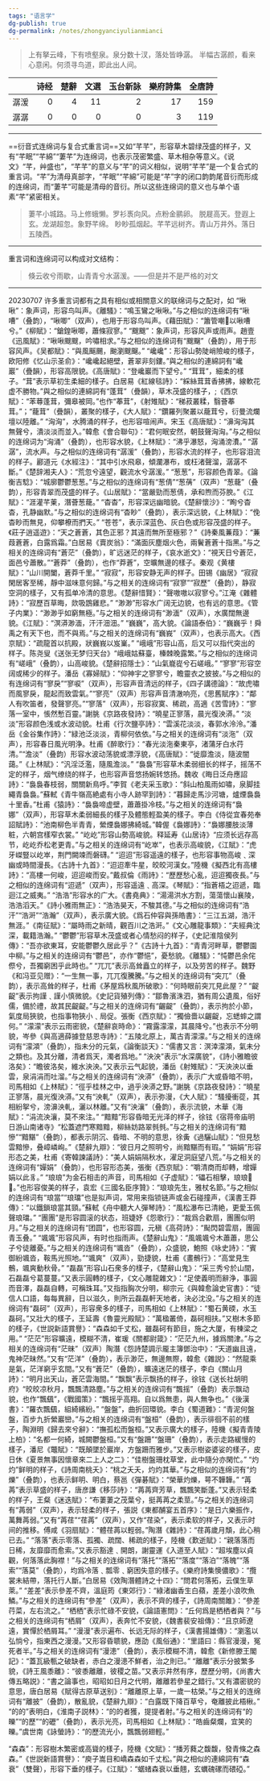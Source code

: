 ```yaml
---
tags: "语言学"
dg-publish: true
dg-permalink: /notes/zhongyanciyulianmianci
---
```

> 上有拏云峰，下有喷壑泉。泉分数十汊，落处皆峥潺。
> 半幅古潺颜，看来心意闲。何须寻鸟道，即此出人间。


|      |   诗经 |   楚辭 |   文選 |   玉台新詠 |   樂府詩集 |   全唐詩 |
|:-----|-------:|-------:|-------:|-----------:|-----------:|---------:|
| 潺湲 |      0 |      4 |     11 |          2 |         17 |      159 |
| 潺潺 |      0 |      0 |      0 |          0 |          3 |      119 |

---

==衍音式连绵词与复合式重言词==又如“芊芊”，形容草木碧绿茂盛的样子，又有“芊眠”“芊綿”“萋芊”为连绵词，也表示茂密繁盛、草木相杂等意义。《说文》“芊，艸盛也”，“芊芊”的意义与“芊”的词义相似，说明“芊芊”是一个复合式的重言词。“芊”为清母真部字，“芊眠”“芊綿”可能是“芊”字的闭口韵韵尾音衍而形成的连绵词，而“萋芊”可能是清母的音衍。所以这些连绵词的意义也与单个语素“芊”紧密相关。
>萋芊小城路。马上修蛾懒。罗衫褭向风。点粉金鹂卵。
>脱屣高天。登遐上玄。龙湖超忽。象野芊绵。
>眇眇孤烟起。芊芊远树齐。青山万井外。落日五陵西。

---

重言词和连绵词可以构成对文结构：
>倏云收兮雨歇，山青青兮水潺湲。——但是并不是严格的对文


---

20230707
许多重言词都有之具有相似或相關意义的联绵词与之配对，如
“啾啾”：象声词，形容鸟叫声。《離騷》：“鳴玉鸞之啾啾。”与之相似的连绵词有“啾嘈”（叠韵），“啾唧”（双声），也用于形容鸟叫声。《藉田賦》：“簫管嘲𠹗以啾嘈兮。”《柳賦》：“鎗鍠啾唧，蕭條寂寥。”
“颼颼”：象声词，形容风声或雨声。趙壹《迅風賦》：“啾啾颼颼，吟嘯相求。”与之相似的连绵词有“颼飀”（叠韵），用于形容风声。《吴都賦》：“與風䬙颺，䬀瀏颼飀。”
“巉巉”：形容山勢陡峭險峻的樣子，欧阳修《忆山示圣俞》：“巉巉起絕壁，蒼翠非刻鏤。”與之相似的連綿詞有“巉巖”（疊韻），形容高限貌。《高唐賦》：“登巉巖而下望兮。”
“茸茸”，細柔的樣子。“茸”表示草初生柔細的樣子。白居易《紅線毯詩》：“綵絲茸茸香拂拂，線軟花虚不勝物。”與之相似的連綿詞有“蓬茸”（疊韻），草木茂盛的樣子，;《西京賦》：“苯䔿蓬茸，彌皋被岡。”也作“菶茸”，《射雉賦》：“稊菽叢糅，翳薈菶茸。”；“蘢茸”（疊韻），叢聚的樣子，《大人賦》：“鑽羅列聚叢以蘢茸兮，衍曼流爛壇以陸離。”
“洶洶”，水腾涌的样子，也形容喧闹声。宋玉《高唐賦》：“濞洶洶其無聲兮，潰淡淡而並入。”韓愈《會合聯句》：“君何眠安然，朝鼓聲洶洶。”与之相似的连绵词为“洶涌”（叠韵），也形容水貌，《上林賦》：“沸乎瀑怒，洶涌滂㵒。”
“潺潺”，流水声。与之相似的连绵词有“潺湲”（叠韵），形容水流的样子，也形容泪流的样子。酈道元《水經注》：“其中引水飛皋，傾瀾瀑布，或枉渚聲溜，潺潺不斷。”《楚辞湘夫人》：“荒忽兮遠望，觀流水兮潺湲。”
“葱葱”，形容颜色青翠。《論衡吉騐》：“城廓鬱鬱葱葱。”与之相似的连绵词有“葱倩”“葱蒨”（双声）“葱蘢”（叠韵），形容青翠而茂盛的样子。《山居賦》：“當嚴勁而葱倩，承和煦而芬腴。”《江賦》：“涯灌芊萰，潛薈葱蘢。”
“杳杳”，形容深远幽暗貌。《楚辭懷沙》：“眴兮杳杳，孔静幽默。”与之相似的连绵词有“杳眇”（叠韵），表示深远貌，《上林賦》：“俛杳眇而無見，仰攀橑而捫天。”
“苍苍”，表示深蓝色、灰白色或形容茂盛的样子。《莊子逍遥遊》：“天之蒼蒼，其色正邪？其遠而無所至極邪？”《詩秦風蒹葭》：“蒹葭蒼蒼，白露爲霜。”白居易《賣炭翁》：“滿面灰塵烟火色，兩鬢蒼蒼十指黑。”与之相关的连绵词有“蒼茫”（叠韵），旷远迷茫的样子，《哀水逝文》：“視天日兮蒼茫，面邑兮蕭散。”“蒼莽”（叠韵），也作“莽蒼”，空曠無邊的樣子。秦观《黄樓賦》：“山川開闔，蒼莽千里。”
“寂寂”，形容安静无声的样子。田锡《幽居》“寂寂閑居客至稀，靜中滋味意何歸。”与之相关的连绵词有“寂寥”“寂歷”（叠韵），静寂空洞的樣子，又有孤单冷清的意思。《楚辭惜賢》：“聲嗷嗷以寂寥兮。”江淹《雜體詩》：“寂歷百草晦，欻吸鵾雞悲。”
“渺渺”形容水广阔无边貌，也有远的意思。《管子内業》：“渺渺乎如窮無極。”与之相关的连绵词有“渺湎”（双声），水廣闊無邊貌。《江賦》：“溟漭渺湎，汗汗沺沺。”
“巍巍”，高大貌。《論語泰伯》：“巍巍乎！舜禹之有天下也，而不與焉。”与之相关的连绵词有“巍峩”（双声），也表示高大。《西京賦》：“疏龍首以抗殿，狀巍峩以岌嶪。”
“峨峨”形容山高，后又可以指代突出的样子。陈尧叟《送张无梦归天台》“峨峨姑蘇臺，榛棘晚露繁。”与之相似的连绵词有“嵯峨”（叠韵），山高峻貌。《楚辭招隱士》：“山氣巃嵸兮石嵯峨。”
“寥寥”形容空阔或稀少的样子。潘岳《寡婦賦》：“仰神宇之寥寥兮，瞻靈衣之披披。”与之相似的有连绵词有“寥戾”“寥唳”（双声），形容声音清远的样子，《四子講德論》：“故虎嘯而風寥戾，龍起而致雲氣。”“寥亮”（双声）形容声音清澈响亮，《思舊賦序》：“鄰人有吹笛者，發聲寥亮。”“寥落”（双声），形容寂寞、稀疏，高適《苦雪詩》：“寥落一室中，悵然慙百靈。”謝朓《京路夜發詩》：“曉星正寥落，晨光復泱漭。”
“淡淡”形容颜色浅或水波动貌。杜甫《行次鹽亭詩》：“雲溪花淡淡，春郭水泠泠。”潘岳《金谷集作詩》：“緑池泛淡淡，青柳何依依。”与之相关的连绵词有“淡沲”（双声），形容春日風光明浄。杜甫《醉歌行》：“春光淡沲秦東亭，渚蒲牙白水荇清。”“澹淡”（叠韵）形容水波动荡貌或漂浮貌，《高唐賦》：“徙靡澹淡，隨波闇藹。”《上林賦》：“汎淫泛濫，隨風澹淡。”
“裊裊”形容草木柔弱细长的样子，摇荡不定的样子，烟气缭绕的样子，也形容声音悠扬婉转悠扬。魏收《晦日泛舟應詔詩》：“裊裊春枝弱，關關新鳥呼。”李賀《老夫采玉歌》：“斜山柏風雨如嘯，泉脚挂繩青裊裊。”蘇軾《青牛嶺高絶處有小寺人跡罕到詩》：“暮歸走馬沙河塘，爐煙裊裊十里香。”杜甫《猿詩》：“裊裊啼虚壁，蕭蕭掛冷枝。”与之相关的连绵词有“裊娜”（双声），形容草木柔弱細長的樣子及體態輕盈美的樣子。李白《侍從宜春苑奉詔賦詩》：“池南柳色半青青，縈煙裊娜拂綺城。”韓偓《裊娜詩》：“裊娜腰肢淡薄粧，六朝宫樣窄衣裳。”
“屹屹”形容山勢高峻貌。释延寿《山居诗》“应须长远存高节，屹屹乔松老更青。”与之相关的连绵词有“屹崒”，也表示高峻貌，《江賦》：“虎牙嵥豎以屹崒，荆門闕竦而磐礴。”
“迢迢”形容遥遠的樣子，也形容事物高峻﹑深幽或時間漫長。《古詩十九首》：“迢迢牽牛星，皎皎河漢女。”陸機《擬西北有高樓詩》：“高樓一何峻，迢迢峻而安。”戴叔倫《雨詩》：“歷歷愁心亂，迢迢獨夜長。”与之相似的连绵词有“迢遞”（双声），形容遥遠﹑高深。《琴賦》：“指蒼梧之迢遞，臨迴江之威夷。”
“浩浩”形容水的广大。《書堯典》：“湯湯洪水方割，蕩蕩懷山襄陵，浩浩滔天。”《詩小雅雨無正》：“浩浩昊天，不駿其德。”与之相似的连绵词有“浩汗”“浩涆”“浩瀚”（双声），表示廣大貌。《爲石仲容與孫皓書》：“三江五湖，浩汗無涯。”《南征賦》：“屬時雨之新晴，觀百川之浩涆。”《文心雕龍事類》：“夫經典沈深，載籍浩瀚。”
“鬱鬱”形容草木茂盛或者心情愁闷的样子，《史記淮陰侯列傳》：“吾亦欲東耳，安能鬱鬱久居此乎？”《古詩十九首》：“青青河畔草，鬱鬱園中柳。”与之相关的连绵词有“鬱邑”，亦作“鬱悒”，憂愁貌。《離騷》：“忳鬱邑余侘傺兮，吾獨窮困乎此時也。”
“兀兀”表示高耸矗立的样子，以及劳苦的样子。魏野《和冯亚见赠》：“一生無一事，兀兀復騰騰。”与之相关的连绵词有“突兀”（叠韵），表示高耸的样子，杜甫《茅屋爲秋風所破歌》：“何時眼前突兀見此屋？”
“齪齪”表示拘謹﹑謹小慎微貌。《史記貨殖列傳》：“鄒魯濱洙泗，猶有周公遺風，俗好儒，備於禮，故其民齪齪。”与之相关的连绵词有“齷齪”（叠韵），表示拘於小節，氣度局狹貌，也指事物狹小﹑局促。張衡《西京賦》：“獨儉嗇以齷齪，忘蟋蟀之謂何。”
“濛濛”表示云雨密貌，《楚辭哀時命》：“霧露濛濛，其晨降兮。”也表示不分明貌，岑參《與高適薛據登慈恩寺詩》：“五陵北原上，萬古青濛濛。”与之相关的连绵词有“濛澒”（叠韵），指未分的元氣，《論衡談天》：“儒書又言：溟涬濛澒，氣未分之類也。及其分離，清者爲天，濁者爲地。”
“泱泱”表示“水深廣貌”，《詩小雅瞻彼洛矣》：“瞻彼洛矣，維水泱泱。”又表示云气起貌，潘岳《射雉賦》：“天泱泱以垂雲，泉涓涓而吐溜。”与之相关的连绵词有“泱漭”（叠韵），表示广大或昏暗不明，司馬相如《上林賦》：“徑乎桂林之中，過乎泱漭之野。”謝朓《京路夜發詩》：“曉星正寥落，晨光復泱漭。”又有“泱軋”（双声），表示弥漫，《大人賦》：“騷擾衝蓯，其相紛挐兮，滂濞泱軋，灑以林離。”又有“泱瀼”（叠韵），表示流貌，木華《海賦》：“涓流泱瀼，莫不來注。”
“黯黯”形容昏暗无光泽的样子，徐铉《宿蒋帝庙明日游山南诸寺》“松蓋遮門寒黯黯，柳絲妨路翠毿毿。”与之相关的连绵词有“黯慘”“黯黮”（叠韵），都表示阴沉、昏暗、不明的意思，徐夤《過驪山賦》：“但見愁雲黯慘，叠嶂嶙峋。”《楚辭九辯》：“彼日月之照明兮，尚黯黮而有瑕。”
“娟娟”形容形态之美，杜甫《寄韓諫議詩》：“美人娟娟隔秋水，濯足洞庭望八荒。”与之相关的连绵词有“嬋娟”（叠韵），也形容形态美，張衡《西京賦》：“嚼清商而却轉，增嬋娟以此豸。”
“琅琅”为金石相击的声音，司馬相如《子虚賦》：“礧石相擊，琅琅𥕤𥕤。”也形容俊美的样子，袁宏《三國名臣序贊》：“琅琅先生，雅杖名節。”与之相似的连绵词有“琅當”“琅璫”也是拟声词，常用来指锁链声或金石碰撞声，《漢書王莽傳》：“以鐵鎖琅當其頸。”蘇軾《舟中聽大人彈琴詩》：“風松瀑布已清絶，更愛玉佩聲琅璫。”
“團團”是形容圆滚的状态，班婕妤《怨歌行》：“裁爲合歡扇，團團似明月。”与之相关的连绵词有“团圆”，也形容圆，元稹《高荷詩》：“颭閃碧雲扇，團圓青玉叠。”
“颯颯”形容风声，有时也指雨声。《楚辭山鬼》：“風颯颯兮木蕭蕭，思公子兮徒離憂。”与之相关的连绵词有“颯沓”（叠韵），众盛貌，鮑照《咏史詩》：“賓御紛颯沓，鞍馬光照地。”“颯爽”（双声），勁捷貌，杜甫《畫鶻行》：“高堂見生鶻，颯爽動秋骨。”
“磊磊”形容山石衆多的樣子，《楚辭山鬼》：“采三秀兮於山間，石磊磊兮葛蔓蔓。”又表示圓轉的樣子，《文心雕龍雜文》：“足使義明而辭浄，事圓而音澤，磊磊自轉，可稱珠耳。”又指指胸次分明，柳宗元《與韓愈論史官書》：“徒信人口語，每每異辭，日以滋久，則所云磊磊軒天地者，決必沈没。”与之相关的连绵词有“磊砢”（双声），形容衆多的樣子，司馬相如《上林賦》：“蜀石黄碝，水玉磊砢。”又壯大的樣子，王延壽《魯靈光殿賦》：“萬楹叢倚，磊砢相扶。”又樹木多節的樣子，《世説新語賞譽》：“森森如千丈松，雖磊砢有節目，施之大厦，有棟梁之用。”
“茫茫”形容曠遠，模糊不清，崔瑗《關都尉箴》：“茫茫九州，據爲關津。”与之相关的连绵词有“茫昧”（双声）陶潛《怨詩楚調示龎主簿鄧治中》：“天道幽且遠，鬼神茫昧然。”又有“茫洋”（叠韵），表示渺茫，無邊無際，韓愈《雜説》：“然龍乘是氣，茫洋窮乎玄間。”又有“蒼茫”（叠韵），曠遠迷茫的樣子，李白《關山月詩》：“明月出天山，蒼茫雲海間。”
“飘飘”表示飘扬的样子，徐铉《送长社胡明府》“皎皎凉秋月，飄飄清路塵。”与之相关的连绵词有“飄摇”（叠韵）表示飘动貌，也作“飄颻”，《戰國策》：“飄摇乎高翔。自以爲無患，與人無争也。”《後漢書》：“羅衣飄颻，組綺繽紛。”
“盤盤”，曲折回環貌。李白《蜀道難》：“青泥何盤盤，百步九折縈巖巒。”与之相关的连绵词有“盤桓”（叠韵），表示徘徊不前的樣子，陶淵明《歸去來兮辭》：“撫孤松而盤桓。”又表示廣大的樣子，陸機《擬青青陵上柏》：“名都一何綺，城闕鬱盤桓。”又有“盤跚”“盤珊”（叠韵），表示走路緩慢的樣子，潘尼《鼈賦》：“既顛墜於巖岸，方盤跚而雅步。”又表示樹姿婆娑的樣子，皮日休《夏景無事因懷章來二上人之二》：“佳樹盤珊枕草堂，此中隨分亦閑忙。”
“灼灼”鲜明的样子，《詩周南桃夭》：“桃之夭夭，灼灼其華。”与之相似的连绵词有“灼爍”（叠韵），也表示鲜明、明白，蔡邕《彈碁賦》：“榮華灼爍，萼不韡韡。”
“苒苒”表示草盛的样子，唐彦謙《移莎詩》：“苒苒齊芳草，飄飄笑斷蓬。”又表示轻柔的样子，王粲《迷迭賦》：“布萋萋之茂葉兮，挺苒苒之柔莖。”与之相关的连绵词有“苒弱”（双声），表示轻柔的样子，張説《東都酺宴五首序》：“是日六樂振作，萬舞苒弱。”又有“苒荏”“荏苒”（双声），又作“荏染”，表示柔软的样子，又表示时间的推移。傅咸《羽扇賦》：“體荏苒以輕弱。”陶潛《雜詩》：“荏苒歲月頽，此心稍已去。”
“落落”表示零落、孤獨、疏闊、稀疏的樣子，陸機《歎逝賦》：“親落落而日稀，友靡靡而愈索。”又表示豁達﹑開朗，謝靈運《入道至人賦》：“超埃塵以貞觀，何落落此胸襟！”与之相关的连绵词有“落托”“落拓”“落度”“落泊”“落魄”“落索”“落莫”（叠韵），均爲冷落﹑瓢零﹑窮困失意的樣子。《樂府詩集懊儂歌》：“攬裳未結帶，落托行人斷。”白居易《效陶潛體詩之十四》：“問君何落拓，云僕生草萊。”
“差差”表示參差不齊，溫庭筠《東郊行》：“綠渚幽香生白蘋，差差小浪吹魚鱗。”与之相关的连绵词有“參差”（双声），表示不齊的樣子，《詩周南關雎》：“參差荇菜，左右流之。”
“栖栖”表示忙碌不安貌，《論語憲問》：“丘何爲是栖栖者與？”与之相关的连绵词有“栖屑”（双声），表奔忙不安貌，《魏書裴安祖傳》：“且京師遼遠，實憚於栖屑耳。”
“漫漫”表示遍布、长远无际的样子，《漢書揚雄傳》：“瀏濫以弘惝兮，指東西之漫漫。”又形容昏聩貌，應劭《風俗通》：“里語曰：縣官漫漫，冤死者半。”与之相关的连绵词有“漫漶”（叠韵），表示模糊不清，韓愈《新修滕王閣記》：“蓋瓦級甎之破缺者，赤白之漫漶不鮮者，治之則已。”
“離離”表示分披繁多貌，《詩王風黍離》：“彼黍離離，彼稷之苗。”又表示井然有序，歷歷分明，《尚書大傳五略説》：“書之論事也，昭昭如日月之代明，離離若參星之錯行。”又有濃密貌的意思，唐白居易《賦得古原草送别》：“離離原上草，一歲一枯榮。”与之相关的连绵词有“離披”（叠韵），散亂貌，《楚辭九辯》：“白露既下降百草兮，奄離披此梧楸。”
“的的”表明白，《淮南子説林》：“的的者獲，提提者射。”与之相关的连绵词有“的皪”“的歷”“的礰”（叠韵），表示光亮，司馬相如《上林賦》：“皓齒粲爛，宜笑的皪。”虞世南《詠螢詩》：“的歷流光小，飄飄弱翅輕。”


“森森”：形容樹木繁密或高聳的樣子，陸機《文賦》：“播芳蕤之馥馥，發青條之森森。”《世説新語賞譽》：“庾子嵩目和嶠森森如千丈松。”與之相似的連綿詞有“森衰”（雙聲），形容下垂的樣子。《江賦》：“蜛蝫森衰以垂翹，玄蠣磈磥而碨䃁。”